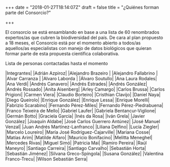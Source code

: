 +++
date = "2018-01-27T18:14:07Z"
draft = false
title = "¿Quiénes forman parte del Consorcio?"

+++

El consorcio se está ensamblando en base a una lista de 60 renombrados expertos/as que cubren la biodiversidad del país. De cara al plan propuesto a 18 meses, el Consorcio está por el momento abierto a todos/as aquellos/as especialistas con manejo de datos biológicos que quieran formar parte de esta propuesta científica colaborativa.


Lista de personas contactadas hasta el momento

|Integrantes|
|Adrián Azpiroz|
|Alejandro Brazeiro |
|Alejandro Fallabrino |
|Alvar Carranza |
|Alvaro Laborda |
|Álvaro Soutullo|
|Ana Laura Rodales|
|Ana Verdi|
|Andrés Canavero|
|Andrés Estrades|
|Andrés González|
|Andrés Rossado|
|Anita Aisenberg|
|Arley Camargo|
|Carlos Brussa|
|Carlos Prigioni|
|Carmen Viera|
|Claudio Borteiro|
|Cristhian Clavijo|
|Daniel Naya|
|Diego Queirolo|
|Enrique González|
|Enrique Lessa|
|Enrique Morelli|
|Fabrizio Scarabino|
|Fernando Pérez-Miles|
|Fernando Pérez-Piedrabuena|
|Franco Teixeira de Mello|
|Gabriel Laufer|
|Gabriela Bentancur-Viglione|
|Germán Botto|
|Graciela García|
|Inés da Rosa|
|Iván Grela|
|Javier González|
|Joaquín Aldabe|
|José Carlos Guerrero Antúnez|
|José Manuel Venzal|
|Juan Andrés Martínez-Lanfranco|
|Liliana Delfino|
|Lucía Ziegler|
|Marcelo Loureiro|
|María José Rodríguez-Cajarville|
|Mariana Cosse|
|Matías Arim|
|Matilde Alfaro|
|Mauricio Bonifacino|
|Melitta Meneghel|
|Mercedes Rivas|
|Miguel Simó|
|Patricia Mai|
|Ramiro Pereira|
|Raúl Maneyro|
|Santiago Carreira|
|Santiago Carvalho|
|Sebastián Horta|
|Sebastián Jiménez|
|Silvana Greco-Spíngola|
|Susana González|
|Valentina Franco-Trecu|
|Wilson Sebastián Serra|
